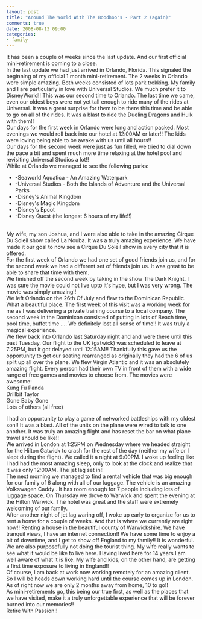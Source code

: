 ```yaml
---
layout: post
title: "Around The World With The Boodhoo's - Part 2 (again)"
comments: true
date: 2008-08-13 09:00
categories:
- family
---
```


It has been a couple of weeks since the last update. And our first official mini-retirement is coming to a close.   
In the last update we had just arrived in Orlando, Florida. This signaled the beginning of my official 1 month mini-retirement. The 2 weeks in Orlando were simple amazing. Both weeks consisted of lots park trekking. My family and I are particularly in love with Universal Studios. We much prefer it to DisneyWorld!! This was our second time to Orlando. The last time we came, even our oldest boys were not yet tall enough to ride many of the rides at Universal. It was a great surprise for them to be there this time and be able to go on all of the rides. It was a blast to ride the Dueling Dragons and Hulk with them!!   
Our days for the first week in Orlando were long and action packed. Most evenings we would roll back into our hotel at 12:00AM or later!! The kids were loving being able to be awake with us until all hours!!   
Our days for the second week were just as fun filled, we tried to dial down the pace a bit and spent much more time relaxing at the hotel pool and revisiting Universal Studios a lot!!   
While at Orlando we managed to see the following parks:   <ul>   <li>-Seaworld Aquatica - An Amazing Waterpark </li>    <li>-Universal Studios - Both the Islands of Adventure and the Universal Parks </li>    <li>-Disney's Animal Kingdom </li>    <li>-Disney's Magic Kingdom </li>    <li>-Disney's Epcot </li>    <li>-Disney Quest (the longest 6 hours of my life!!) </li> </ul>  
My wife, my son Joshua, and I were also able to take in the amazing Cirque Du Soleil show called La Nouba. It was a truly amazing experience. We have made it our goal to now see a Cirque Du Soleil show in every city that it is offered.   
For the first week of Orlando we had one set of good friends join us, and for the second week we had a different set of friends join us. It was great to be able to share that time with them.   
We finished off the second week by taking in the show The Dark Knight. I was sure the movie could not live upto it's hype, but I was very wrong. The movie was simply amazing!!   
We left Orlando on the 26th Of July and flew to the Dominican Republic. What a beautiful place. The first week of this visit was a working week for me as I was delivering a private training course to a local company. The second week in the Dominican consisted of putting in lots of Beach time, pool time, buffet time .... We definitely lost all sense of time!! It was truly a magical experience.   
We flew back into Orlando last Saturday night and and were there until this past Tuesday. Our flight to the UK (gatwick) was scheduled to leave at 7:25PM, but it got delayed until 12:15AM!! Thankfully this gave us the opportunity to get our seating rearranged as originally they had the 6 of us split up all over the plane. We flew Virgin Atlantic and it was an absolutely amazing flight. Every person had their own TV in front of them with a wide range of free games and movies to choose from. The movies were awesome:   
Kung Fu Panda    
Drillbit Taylor     
Gone Baby Gone     
Lots of others (all free)  
   
I had an opportunity to play a game of networked battleships with my oldest son!! It was a blast. All of the units on the plane were wired to talk to one another. It was truly an amazing flight and has reset the bar on what plane travel should be like!!   
We arrived in London at 1:25PM on Wednesday where we headed straight for the Hilton Gatwick to crash for the rest of the day (neither my wife or I slept during the flight). We called it a night at 9:00PM. I woke up feeling like I had had the most amazing sleep, only to look at the clock and realize that it was only 12:00AM. The jet lag set in!!   
The next morning we managed to find a rental vehicle that was big enough for our family of 6 along with all of our luggage. The vehicle is an amazing Volkswagen Caddy . It has room enough for 7 people including lots of luggage space. On Thursday we drove to Warwick and spent the evening at the Hilton Warwick. The hotel was great and the staff were extremely welcoming of our family.   
After another night of jet lag waring off, I woke up early to organize for us to rent a home for a couple of weeks. And that is where we currently are right now!! Renting a house in the beautiful county of Warwickshire. We have tranquil views, I have an internet connection!! We have some time to enjoy a bit of downtime, and I get to show off England to my family!! It is wonderful. We are also purposefully not doing the tourist thing. My wife really wants to see what it would be like to live here. Having lived here for 14 years I am well aware of what it is like. My wife and kids, on the other hand, are getting a first time exposure to living in England!!   
Of course, I am back at work now working remotely for an amazing client. So I will be heads down working hard until the course comes up in London. As of right now we are only 2 months away from home, 10 to go!!   
As mini-retirements go, this being our true first, as well as the places that we have visited, make it a truly unforgettable experience that will be forever burned into our memories!!   
Retire With Passion!!




